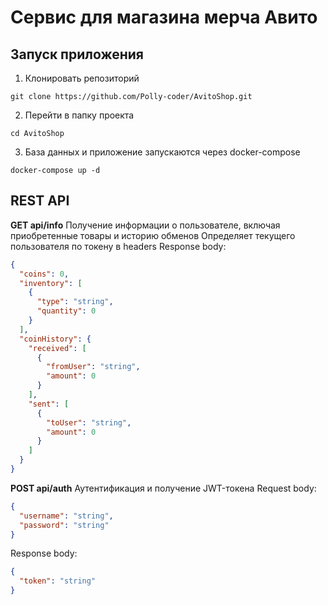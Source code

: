 # Сервис для магазина мерча Авито

## Запуск приложения
1. Клонировать репозиторий
```
git clone https://github.com/Polly-coder/AvitoShop.git
```
2. Перейти в папку проекта
```
cd AvitoShop
```
3. База данных и приложение запускаются через docker-compose
```
docker-compose up -d
```


## REST API

**GET api/info**
Получение информации о пользователе, включая приобретенные товары и историю обменов
Определяет текущего пользователя по токену в headers
Response body:
```json
{
  "coins": 0,
  "inventory": [
    {
      "type": "string",
      "quantity": 0
    }
  ],
  "coinHistory": {
    "received": [
      {
        "fromUser": "string",
        "amount": 0
      }
    ],
    "sent": [
      {
        "toUser": "string",
        "amount": 0
      }
    ]
  }
}
```
**POST api/auth**
Аутентификация и получение JWT-токена
Request body:
```json
{
  "username": "string",
  "password": "string"
}
```
Response body:
```json
{
  "token": "string"
}
```